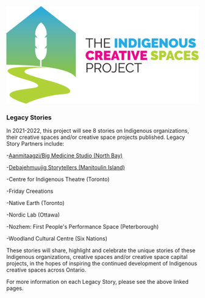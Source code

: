 ![Image](https://raw.githubusercontent.com/IndigenousCreativeSpacesProject/LegacyStories/gh-pages/ABO_LOGO_CMYK_HORIZONTAL-1536x778.png)
### Legacy Stories

In 2021-2022, this project will see 8 stories on Indigenous organizations, their creative spaces and/or creative space projects published. Legacy Story Partners include:

-[Aanmitaagzi/Big Medicine Studio (North Bay)](https://indigenouscreativespacesproject.github.io/Aanmitaagzi-and-Big-Medicine-Studio-Legacy-Story/)

-[Debajehmuujig Storytellers (Manitoulin Island)](https://indigenouscreativespacesproject.github.io/Debajehmujig-Storytellers-Legacy-Story/)

-Centre for Indigenous Theatre (Toronto)

-Friday Creeations

-Native Earth (Toronto)

-Nordic Lab (Ottawa)

-Nozhem: First People's Performance Space (Peterborough)

-Woodland Cultural Centre (Six Nations)

These stories will share, highlight and celebrate the unique stories of these Indigenous organizations, creative spaces and/or creative space capital projects, in the hopes of inspiring the continued development of Indigenous creative spaces across Ontario.

For more information on each Legacy Story, please see the above linked pages.
